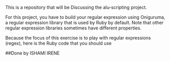 This is a repository that will be 
Discussing the alu-scripting project.

For this project, you have to build your regular expression using Oniguruma, a regular expression library that is used by Ruby by default. Note that other regular expression libraries sometimes have different properties.

Because the focus of this exercise is to play with regular expressions (regex), here is the Ruby code that you should use

##Done by ISHAMI IRENE
